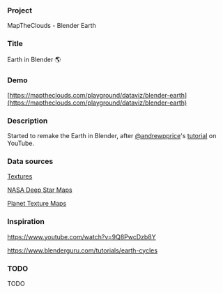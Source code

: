 ### Project

MapTheClouds - Blender Earth

### Title

Earth in Blender 🌎

### Demo

[https://maptheclouds.com/playground/dataviz/blender-earth](https://maptheclouds.com/playground/dataviz/blender-earth)

### Description

Started to remake the Earth in Blender, after [@andrewpprice](https://twitter.com/andrewpprice)'s [tutorial](https://www.youtube.com/watch?v=9Q8PwcDzb8Y) on YouTube.

### Data sources

[Textures](https://www.blenderguru.com/tutorials/earth-cycles)

[NASA Deep Star Maps](http://planetpixelemporium.com/earth.html)

[Planet Texture Maps](https://svs.gsfc.nasa.gov/3895)

### Inspiration

https://www.youtube.com/watch?v=9Q8PwcDzb8Y

https://www.blenderguru.com/tutorials/earth-cycles

### TODO

TODO
